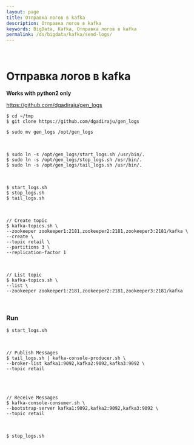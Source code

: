 ```yaml
---
layout: page
title: Отправка логов в kafka
description: Отправка логов в kafka
keywords: BigData, Kafka, Отправка логов в kafka
permalink: /ds/bigdata/kafka/send-logs/
---
```


<br/>

# Отправка логов в kafka

**Works with python2 only**

https://github.com/dgadiraju/gen_logs

    $ cd ~/tmp
    $ git clone https://github.com/dgadiraju/gen_logs

    $ sudo mv gen_logs /opt/gen_logs

<br/>

    $ sudo ln -s /opt/gen_logs/start_logs.sh /usr/bin/.
    $ sudo ln -s /opt/gen_logs/stop_logs.sh /usr/bin/.
    $ sudo ln -s /opt/gen_logs/tail_logs.sh /usr/bin/.

<br/>

    $ start_logs.sh
    $ stop_logs.sh
    $ tail_logs.sh

<br/>

    // Create topic
    $ kafka-topics.sh \
    --zookeeper zookeeper1:2181,zookeeper2:2181,zookeeper3:2181/kafka \
    --create \
    --topic retail \
    --partitions 3 \
    --replication-factor 1

<br/>

    // List topic
    $ kafka-topics.sh \
    --list \
    --zookeeper zookeeper1:2181,zookeeper2:2181,zookeeper3:2181/kafka

<br/>

### Run

    $ start_logs.sh

<br/>

    // Publish Messages
    $ tail_logs.sh | kafka-console-producer.sh \
    --broker-list kafka1:9092,kafka2:9092,kafka3:9092 \
    --topic retail

<br/>

<!--

    // Publish Messages
    $ tail_logs.sh | kafka-console-producer.sh \
    --broker-list kafka1:9092,kafka2:9092,kafka3:9092 \
    --topic retail

-->

<br/>

    // Receive Messages
    $ kafka-console-consumer.sh \
    --bootstrap-server kafka1:9092,kafka2:9092,kafka3:9092 \
    --topic retail

<br/>

    $ stop_logs.sh
